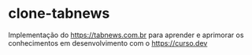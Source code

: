 # clone-tabnews
Implementação do https://tabnews.com.br para aprender e aprimorar os conhecimentos em desenvolvimento com o https://curso.dev
